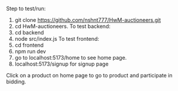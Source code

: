Step to test/run:
1. git clone https://github.com/nshnt777/HwM-auctioneers.git
2.  cd HwM-auctioneers.
To test backend:
1. cd backend
2. node src/index.js
To test frontend:
1. cd frontend
2. npm run dev
3. go to localhost:5173/home to see home page.
4. localhost:5173/signup for signup page

Click on a product on home page to go to product and participate in bidding.
